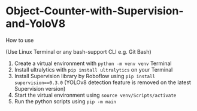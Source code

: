 # Object-Counter-with-Supervision-and-YoloV8

How to use

(Use Linux Terminal or any bash-support CLI e.g. Git Bash)
1. Create a virtual environment with ```python -m venv venv``` Terminal
2. Install ultralytics with ```pip install ultralytics``` on your Terminal
3. Install Supervision library by Roboflow using ```pip install supervision==0.3.0``` (YOLOv8 detection feature is removed on the latest Supervision version)
4. Start the virtual environment using ```source venv/Scripts/activate```
5. Run the python scripts using ```pip -m main```
